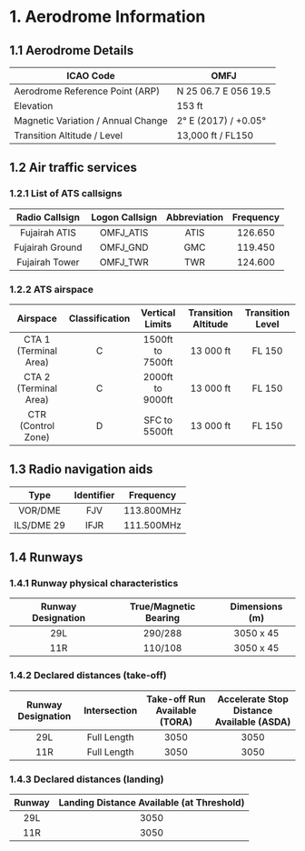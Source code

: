 # 1. Aerodrome Information
## 1.1 Aerodrome Details
| ICAO Code                          | OMFJ                 |
|------------------------------------|----------------------|
| Aerodrome Reference Point (ARP)    | N 25 06.7 E 056 19.5 |
| Elevation                          | 153 ft               |
| Magnetic Variation / Annual Change | 2° E (2017) / +0.05° |
| Transition Altitude / Level        | 13,000 ft / FL150    |

## 1.2 Air traffic services
### 1.2.1 List of ATS callsigns
| Radio Callsign              | Logon Callsign   | Abbreviation   | Frequency   |
|:---------------------------:|:----------------:|:--------------:|:-----------:|
| Fujairah ATIS               | OMFJ_ATIS        | ATIS           | 126.650     |
| Fujairah Ground             | OMFJ_GND         | GMC            | 119.450     |
| Fujairah Tower              | OMFJ_TWR         | TWR            | 124.600     |

### 1.2.2 ATS airspace
| Airspace                    | Classification   | Vertical Limits    | Transition Altitude   | Transition Level   |
|:---------------------------:|:----------------:|:------------------:|:---------------------:|:------------------:|
| CTA 1 (Terminal Area)       |        C         |  1500ft to 7500ft  | 13 000 ft             | FL 150             |
| CTA 2 (Terminal Area)       |        C         |  2000ft to 9000ft  | 13 000 ft             | FL 150             |
| CTR (Control Zone)          |        D         |    SFC to 5500ft   | 13 000 ft             | FL 150             |

## 1.3 Radio navigation aids
| Type            | Identifier   | Frequency   |
|:---------------:|:------------:|:-----------:|
| VOR/DME         | FJV          | 113.800MHz  |
| ILS/DME 29      | IFJR         | 111.500MHz  |

## 1.4 Runways
### 1.4.1 Runway physical characteristics
| Runway Designation   | True/Magnetic Bearing     | Dimensions (m)   |
|:--------------------:|:-------------------------:|:----------------:|
| 29L                  | 290/288                   | 3050 x 45        |
| 11R                  | 110/108                   | 3050 x 45        |

### 1.4.2 Declared distances (take-off)
| Runway Designation   | Intersection              | Take-off Run Available (TORA)   | Accelerate Stop Distance Available (ASDA)|
|:--------------------:|:-------------------------:|:-------------------------------:|:----------------------------------------:|
| 29L                  | Full Length               |             3050                |                   3050                   |
| 11R                  | Full Length               |             3050                |                   3050                   |

### 1.4.3 Declared distances (landing)
| Runway | Landing Distance Available (at Threshold) |
|:------:|:-----------------------------------------:|
| 29L    |                 3050                      |
| 11R    |                 3050                      |